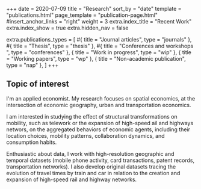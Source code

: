 +++
date = 2020-07-09
title = "Research"
sort_by = "date"
template = "publications.html"
page_template = "publication-page.html"
#insert_anchor_links = "right"
weight = 3
extra.index_title = "Recent Work"
extra.index_show = true
extra.hidden_nav = false

extra.publications_types = [
#{ title = "Journal articles", type = "journals" },
#{ title = "Thesis", type = "thesis" },
#{ title = "Conferences and workshops ", type = "conferences" },
{ title = "Work in progress", type = "wip" },
{ title = "Working papers", type = "wp" },
{ title = "Non-academic publication", type = "nap" },
]
+++

## Topic of interest

I'm an applied economist. My research focuses on spatial economics, at the intersection of economic geography, urban and transportation economics. 

I am interested in studying the effect of structural transformations on mobility, such as telework or the expansion of high-speed ail and highways networs, on the aggregated behaviors of economic agents, including their location choices, mobility patterns, collaboration dynamics, and consumption habits.

Enthusiastic about data, I work with high-resolution geographic and temporal datasets (mobile phone activity, card transactions, patent records, transportation networks). I also develop original datasets tracing the evolution of travel times by train and car in relation to the creation and expansion of high-speed rail and highway networks.

